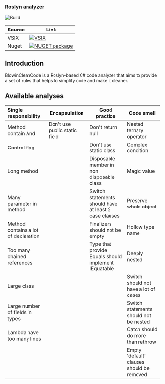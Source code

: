 ### Roslyn analyzer

![Build](https://github.com/blowin/BlowinCleanCode/actions/workflows/dotnet.yml/badge.svg)

| Source      | Link |
| ----------- | ----------- |
| VSIX        | [![VSIX](https://img.shields.io/visual-studio-marketplace/i/Blowin.1)](https://marketplace.visualstudio.com/items?itemName=Blowin.1)       |
| Nuget       | [![NUGET package](https://img.shields.io/nuget/v/Blowin.CleanCode.svg)](https://www.nuget.org/packages/Blowin.CleanCode/)        |

## Introduction

BlowinCleanCode is a Roslyn-based C# code analyzer that aims to provide a set of rules that helps to simplify code and make it cleaner.

## Available analyses

| Single responsibility                | Encapsulation                 | Good practice                                         | Code smell                                |
| :----------------------------------- | ----------------------------- | ----------------------------------------------------- | ----------------------------------------- |
| Method contain And                   | Don't use public static field | Don't return null                                     | Nested ternary operator                   |
| Control flag                         |                               | Don't use static class                                | Complex condition                         |
| Long method                          |                               | Disposable member in non disposable class             | Magic value                               |
| Many parameter in method             |                               | Switch statements should have at least 2 case clauses | Preserve whole object                     |
| Method contains a lot of declaration |                               | Finalizers should not be empty                        | Hollow type name                          |
| Too many chained references          |                               | Type that provide Equals should implement IEquatable  | Deeply nested                             |
| Large class                          |                               |                                                       | Switch should not have a lot of cases     |
| Large number of fields in types      |                               |                                                       | Switch statements should not be nested    |
| Lambda have too many lines           |                               |                                                       | Catch should do more than rethrow         |
|                                      |                               |                                                       | Empty 'default' clauses should be removed |

